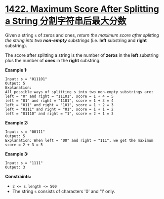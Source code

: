 # [1422. Maximum Score After Splitting a String 分割字符串后最大分数](https://leetcode.com/problems/maximum-score-after-splitting-a-string/)

Given a string `s` of zeros and ones, *return the maximum score after splitting the string into two **non-empty** substrings* (i.e. **left** substring and **right** substring).

The score after splitting a string is the number of **zeros** in the **left** substring plus the number of **ones** in the **right** substring.

 

**Example 1:**

```
Input: s = "011101"
Output: 5 
Explanation: 
All possible ways of splitting s into two non-empty substrings are:
left = "0" and right = "11101", score = 1 + 4 = 5 
left = "01" and right = "1101", score = 1 + 3 = 4 
left = "011" and right = "101", score = 1 + 2 = 3 
left = "0111" and right = "01", score = 1 + 1 = 2 
left = "01110" and right = "1", score = 2 + 1 = 3
```

**Example 2:**

```
Input: s = "00111"
Output: 5
Explanation: When left = "00" and right = "111", we get the maximum score = 2 + 3 = 5
```

**Example 3:**

```
Input: s = "1111"
Output: 3
```

 

**Constraints:**

- `2 <= s.length <= 500`
- The string `s` consists of characters '0' and '1' only.